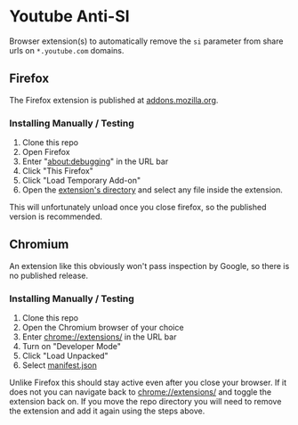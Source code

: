 # Youtube Anti-SI

Browser extension(s) to automatically remove the `si` parameter from share urls on `*.youtube.com`  domains.

## Firefox

The Firefox extension is published at [addons.mozilla.org](https://addons.mozilla.org/en-US/firefox/addon/youtube-anti-si/).

### Installing Manually / Testing

1. Clone this repo
2. Open Firefox
3. Enter "[about:debugging](about:debugging)" in the URL bar
4. Click "This Firefox"
5. Click "Load Temporary Add-on"
6. Open the [extension's directory](/Firefox%20Extension/) and select any file inside the extension.

This will unfortunately unload once you close firefox, so the published version is recommended.

## Chromium

An extension like this obviously won't pass inspection by Google, so there is no published release.

### Installing Manually / Testing

1. Clone this repo
2. Open the Chromium browser of your choice
3. Enter [chrome://extensions/](chrome://extensions/) in the URL bar
4. Turn on "Developer Mode"
5. Click "Load Unpacked"
6. Select [manifest.json](/Chromium%20Extension/manifest.json)

Unlike Firefox this should stay active even after you close your browser. If it does not you can navigate back to [chrome://extensions/](chrome://extensions/) and toggle the extension back on. If you move the repo directory you will need to remove the extension and add it again using the steps above.